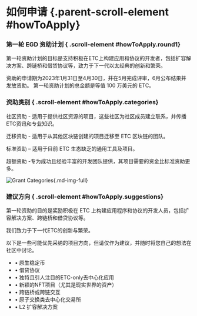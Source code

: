 # 如何申请 {.parent-scroll-element #howToApply}

### 第一轮 EGD 资助计划 { .scroll-element #howToApply.round1}

第一轮资助计划的目标是支持积极在ETC上构建应用和协议的开发者，包括扩容解决方案、跨链桥和借贷协议等，致力于下一代以太经典的创新和繁荣。

资助的申请期为2023年1月31日至4月30日，并在5月完成评审，6月公布结果并发放资助。 第一轮资助计划的总金额是等值 100 万美元的 ETC。


### 资助类别 { .scroll-element #howToApply.categories}

社区资助 - 适用于提供社区资源的项目，这些社区为社区成员建立联系，并传播
ETC资讯和专业知识。

迁移资助 - 适用于从其他区块链创建的项目迁移至 ETC 区块链的团队。

标准资助 – 适用于目前 ETC 生态缺乏的通用工具及项目。

超额资助 -专为成功且经验丰富的开发团队提供，其项目需要的资金比标准资助更多。

![Grant Categories](grants-chart-cn.png){.md-img-full}

### 建议方向 { .scroll-element #howToApply.suggestions}

第一轮资助的目的是奖励积极在 ETC 上构建应用程序和协议的开发人员，包括扩容解决方案、跨链桥和借贷协议等。

我们致力于下一代ETC的创新与繁荣。

以下是一些可能优先采纳的项目方向，但请仅作为建议，并随时将您自己的想法在社区中讨论。


- • 原生稳定币
- • 借贷协议
- • 独特且引人注目的ETC-only去中心化应用  
- • 新颖的NFT项目（尤其是现实世界的资产） 
- • 跨链桥或跨链交互
- • 原子交换类去中心化交易所
- • L2 扩容解决方案
